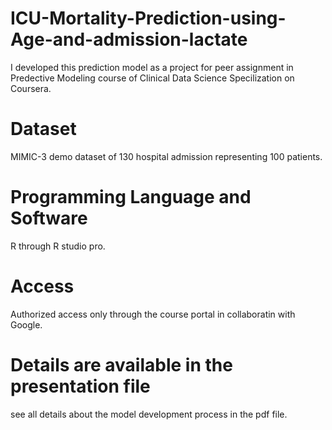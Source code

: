 # ICU-Mortality-Prediction-using-Age-and-admission-lactate
I developed this prediction model as a project for peer assignment in Predective Modeling course of Clinical Data Science Specilization on Coursera.
# Dataset
MIMIC-3 demo dataset of 130 hospital admission representing 100 patients.
# Programming Language and Software
R through R studio pro.
# Access
Authorized access only through the course portal in collaboratin with Google.
# Details are available in the presentation file
see all details about the model development process in the pdf file.
